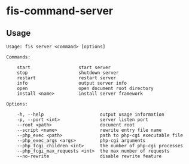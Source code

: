 # fis-command-server

## Usage

    Usage: fis server <command> [options]
    
    Commands:
    
        start                  start server
        stop                   shutdown server
        restart                restart server
        info                   output server info
        open                   open document root directory
        install <name>         install server framework
    
    Options:
    
        -h, --help                     output usage information
        -p, --port <int>               server listen port
        --root <path>                  document root
        --script <name>                rewrite entry file name
        --php_exec <path>              path to php-cgi executable file
        --php_exec_args <args>         php-cgi arguments
        --php_fcgi_children <int>      the number of php-cgi processes
        --php_fcgi_max_requests <int>  the max number of requests
        --no-rewrite                   disable rewrite feature